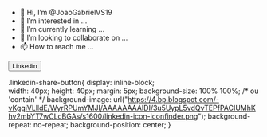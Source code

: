 - 👋 Hi, I’m @JoaoGabrielVS19
- 👀 I’m interested in ...
- 🌱 I’m currently learning ...
- 💞️ I’m looking to collaborate on ...
- 📫 How to reach me ...

<!---
JoaoGabrielVS19/JoaoGabrielVS19 is a ✨ special ✨ repository because its `README.md` (this file) appears on your GitHub profile.
You can click the Preview link to take a look at your changes.
--->
<a id="linkedin-share-btt" class="linkedin-share-button" href="https://www.linkedin.com/in/joaogabrielduarte/">
  <button >Linkedin</button>
</a>

.linkedin-share-button{
    display: inline-block;            
    width: 40px;
    height: 40px;
    margin: 5px;
    background-size: 100% 100%; /* ou 'contain' */
    background-image: url("https://4.bp.blogspot.com/-vKggiVLlldE/WyrRPUmYMJI/AAAAAAAAIDI/3u5UypL5vdQvTEPfPACIUMhKhv2mbYT7wCLcBGAs/s1600/linkedin-icon-iconfinder.png");
    background-repeat: no-repeat;
    background-position: center;
}
